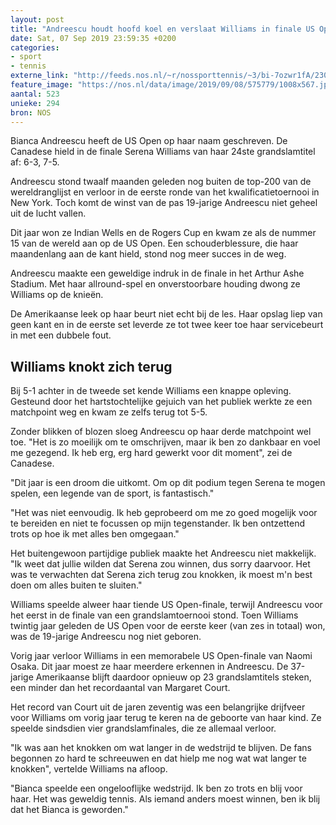 ```yaml
---
layout: post
title: "Andreescu houdt hoofd koel en verslaat Williams in finale US Open"
date: Sat, 07 Sep 2019 23:59:35 +0200
categories: 
- sport 
- tennis 
externe_link: "http://feeds.nos.nl/~r/nossporttennis/~3/bi-7ozwr1fA/2300786"
feature_image: "https://nos.nl/data/image/2019/09/08/575779/1008x567.jpg"
aantal: 523
unieke: 294
bron: NOS
---
```


<p>Bianca Andreescu heeft de US Open op haar naam geschreven. De Canadese hield in de finale Serena Williams van haar 24ste grandslamtitel af: 6-3, 7-5.</p>
<p>Andreescu stond twaalf maanden geleden nog buiten de top-200 van de wereldranglijst en verloor in de eerste ronde van het kwalificatietoernooi in New York. Toch komt de winst van de pas 19-jarige Andreescu niet geheel uit de lucht vallen.</p>
<p>Dit jaar won ze Indian Wells en de Rogers Cup en kwam ze als de nummer 15 van de wereld aan op de US Open. Een schouderblessure, die haar maandenlang aan de kant hield, stond nog meer succes in de weg.</p>
<p>Andreescu maakte een geweldige indruk in de finale in het Arthur Ashe Stadium. Met haar allround-spel en onverstoorbare houding dwong ze Williams op de knieën.</p>
<p>De Amerikaanse leek op haar beurt niet echt bij de les. Haar opslag liep van geen kant en in de eerste set leverde ze tot twee keer toe haar servicebeurt in met een dubbele fout.</p>
<h2>Williams knokt zich terug</h2>
<p>Bij 5-1 achter in de tweede set kende Williams een knappe opleving. Gesteund door het hartstochtelijke gejuich van het publiek werkte ze een matchpoint weg en kwam ze zelfs terug tot 5-5.</p>
<p>Zonder blikken of blozen sloeg Andreescu op haar derde matchpoint wel toe. "Het is zo moeilijk om te omschrijven, maar ik ben zo dankbaar en voel me gezegend. Ik heb erg, erg hard gewerkt voor dit moment", zei de Canadese.</p>
<p>"Dit jaar is een droom die uitkomt. Om op dit podium tegen Serena te mogen spelen, een legende van de sport, is fantastisch."</p>
<p>"Het was niet eenvoudig. Ik heb geprobeerd om me zo goed mogelijk voor te bereiden en niet te focussen op mijn tegenstander. Ik ben ontzettend trots op hoe ik met alles ben omgegaan."</p>
<p>Het buitengewoon partijdige publiek maakte het Andreescu niet makkelijk. "Ik weet dat jullie wilden dat Serena zou winnen, dus sorry daarvoor. Het was te verwachten dat Serena zich terug zou knokken, ik moest m'n best doen om alles buiten te sluiten."</p>
<p>Williams speelde alweer haar tiende US Open-finale, terwijl Andreescu voor het eerst in de finale van een grandslamtoernooi stond. Toen Williams twintig jaar geleden de US Open voor de eerste keer (van zes in totaal) won, was de 19-jarige Andreescu nog niet geboren.</p>
<p>Vorig jaar verloor Williams in een memorabele US Open-finale van Naomi Osaka. Dit jaar moest ze haar meerdere erkennen in Andreescu. De 37-jarige Amerikaanse blijft daardoor opnieuw op 23 grandslamtitels steken, een minder dan het recordaantal van Margaret Court.</p>
<p>Het record van Court uit de jaren zeventig was een belangrijke drijfveer voor Williams om vorig jaar terug te keren na de geboorte van haar kind. Ze speelde sindsdien vier grandslamfinales, die ze allemaal verloor.</p>
<p>"Ik was aan het knokken om wat langer in de wedstrijd te blijven. De fans begonnen zo hard te schreeuwen en dat hielp me nog wat wat langer te knokken", vertelde Williams na afloop.</p>
<p>"Bianca speelde een ongelooflijke wedstrijd. Ik ben zo trots en blij voor haar. Het was geweldig tennis. Als iemand anders moest winnen, ben ik blij dat het Bianca is geworden."</p><img src="http://feeds.feedburner.com/~r/nossporttennis/~4/bi-7ozwr1fA" height="1" width="1" alt=""/>
